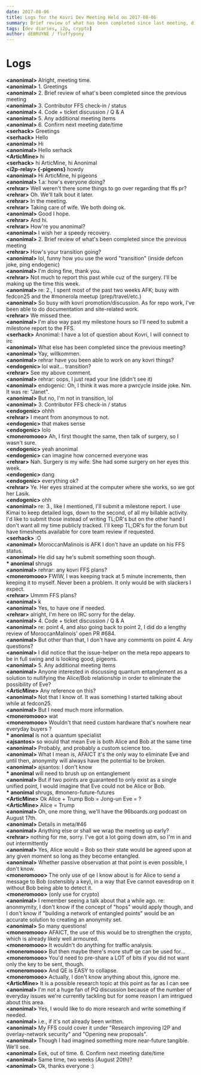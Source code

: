 ```yaml
---
date: 2017-08-06
title: Logs for the Kovri Dev Meeting Held on 2017-08-06
summary: Brief review of what has been completed since last meeting, discussion of meta issues, and code & open tickets discussion
tags: [dev diaries, i2p, crypto]
author: dEBRUYNE / fluffypony
---
```


# Logs  

**\<anonimal>** Alright, meeting time.  
**\<anonimal>** 1. Greetings  
**\<anonimal>** 2. Brief review of what's been completed since the previous meeting  
**\<anonimal>** 3. Contributor FFS check-in / status  
**\<anonimal>** 4. Code + ticket discussion / Q & A  
**\<anonimal>** 5. Any additional meeting items  
**\<anonimal>** 6. Confirm next meeting date/time  
**\<serhack>** Greetings  
**\<serhack>** Hello  
**\<anonimal>** Hi  
**\<anonimal>** Hello serhack  
**\<ArticMine>** hi  
**\<serhack>** hi ArticMine, hi Anonimal  
**\<i2p-relay> {-pigeons}** howdy  
**\<anonimal>** Hi ArticMine, hi pigeons  
**\<anonimal>** 1.a: how's everyone doing?  
**\<rehrar>** Well weren't there some things to go over regarding that ffs pr?  
**\<rehrar>** Oh. We'll talk bout it later.  
**\<rehrar>** In the meeting.  
**\<rehrar>** Taking care of wife. We both doing ok.  
**\<anonimal>** Good I hope.  
**\<rehrar>** And hi.  
**\<rehrar>** How're you anonimal?  
**\<anonimal>** I wish her a speedy recovery.  
**\<anonimal>** 2. Brief review of what's been completed since the previous meeting  
**\<rehrar>** How's your transition going?  
**\<anonimal>** lol, funny how you use the word "transition" (inside defcon joke, ping endogenic)  
**\<anonimal>** I'm doing fine, thank you.  
**\<rehrar>** Not much to report this past while cuz of the surgery. I'll be making up the time this week.  
**\<anonimal>** re: 2., I spent most of the past two weeks AFK; busy with fedcon25 and the #monerola meetup (prep/travel/etc.)  
**\<anonimal>** So busy with kovri promotion/discussion. As for repo work, I've been able to do documentation and site-related work.  
**\<rehrar>** We missed thee.  
**\<anonimal>** I'm also way past my milestone hours so I'll need to submit a milestone report to the FFS.  
**\<serhack>** Anonimal: I have a lot of question about Kovri, I will connect to irc  
**\<anonimal>** What else has been completed since the previous meeting?  
**\<anonimal>** Yay, willkommen.  
**\<anonimal>** rehrar have you been able to work on any kovri things?  
**\<endogenic>** lol wait… transition?  
**\<rehrar>** See my above comment.  
**\<anonimal>** rehrar: oops, I just read your line (didn't see it)  
**\<anonimal>** endogenic: Oh, I think it was more a pwrcycle inside joke. Nm. It was re: "Janet".  
**\<anonimal>** But no, I'm not in transition, lol  
**\<anonimal>** 3. Contributor FFS check-in / status  
**\<endogenic>** ohhh  
**\<rehrar>** I meant from anonymous to not.  
**\<endogenic>** that makes sense  
**\<endogenic>** lolo  
**\<moneromooo>** Ah, I first thought the same, then talk of surgery, so I wasn't sure.  
**\<endogenic>** yeah anonimal  
**\<endogenic>** can imagine how concerned everyone was  
**\<rehrar>** Nah. Surgery is my wife. She had some surgery on her eyes this week.  
**\<endogenic>** dang  
**\<endogenic>** everything ok?  
**\<rehrar>** Ye. Her eyes strained at the computer where she works, so we got her Lasik.  
**\<endogenic>** ohh  
**\<anonimal>** re: 3., like I mentioned, I'll submit a milestone report. I use Kimai to keep detailed logs, down to the second, of all my billable activity. I'd like to submit those instead of writing TL;DR's but on the other hand I don't want all my time publicly tracked. I'll keep TL;DR's for the forum but have timesheets available for core team review if requested.  
**\<serhack>** :O  
**\<anonimal>** MoroccanMalinois is AFK I don't have an update on his FFS status.  
**\<anonimal>** He did say he's submit something soon though.  
**\* anonimal** shrugs  
**\<anonimal>** rehrar: any kovri FFS plans?  
**\<moneromooo>** FWIW, I was keeping track at 5 minute increments, then keeping it to myself. Never been a problem. It only would be with slackers I expect.  
**\<rehrar>** Ummm FFS plans?  
**\<anonimal>** k  
**\<anonimal>** Yes, to have one if needed.  
**\<rehrar>** alright, I'm here on IRC sorry for the delay.  
**\<anonimal>** 4. Code + ticket discussion / Q & A  
**\<anonimal>** re: point 4, and also going back to point 2, I did do a lengthy review of MoroccanMalinois' open PR #684.  
**\<anonimal>** But other than that, I don't have any comments on point 4. Any questions?  
**\<anonimal>** I did notice that the issue-helper on the meta repo appears to be in full swing and is looking good, pigeons.  
**\<anonimal>** 5. Any additional meeting items  
**\<anonimal>** Anyone interested in discussing quantum entanglement as a solution to nullifying the Alice/Bob relationship in order to eliminate the possibility of Eve?  
**\<ArticMine>** Any reference on this?  
**\<anonimal>** Not that I know of. It was something I started talking about while at fedcon25.  
**\<anonimal>** But I need much more information.  
**\<moneromooo>** wat  
**\<moneromooo>** Wouldn't that need custom hardware that's nowhere near everyday buyers ?  
**\* anonimal** is not a quantum specialist  
**\<ajsantos>** so would that mean Eve is both Alice and Bob at the same time  
**\<anonimal>** Probably, and probably a custom science too.  
**\<anonimal>** What I mean is, AFAICT it's the only way to eliminate Eve and until then, anonymity will always have the potential to be broken.  
**\<anonimal>** ajsantos: I don't know  
**\* anonimal** will need to brush up on entanglement  
**\<anonimal>** But if two points are guaranteed to only exist as a single unified point, I would imagine that Eve could not be Alice or Bob.  
**\* anonimal** shrugs, #monero-future-futures  
**\<ArticMine>** Ok Alice + Trump Bob = Jong-un Eve = ?  
**\<ArticMine>** Alice = Trump  
**\<anonimal>** Oh, one more thing, we'll have the 96boards.org podcast on August 17th.  
**\<anonimal>** Details in meta/#46  
**\<anonimal>** Anything else or shall we wrap the meeting up early?  
**\<rehrar>** nothing for me, sorry. I've got a lot going down atm, so I'm in and out intermittently  
**\<anonimal>** Yes, Alice would = Bob so their state would be agreed upon at any given moment so long as they become entangled.  
**\<anonimal>** Whether passive observation at that point is even possible, I don't know.  
**\<moneromooo>** The only use of qe I know about is for Alice to send a message to Bob (ostensibly a key), in a way that Eve cannot eavesdrop on it without Bob being able to detect it.  
**\<moneromooo>** (only use for crypto)  
**\<anonimal>** I remember seeing a talk about that a while ago. re: anonmymity, I don't know if the concept of "hops" would apply though, and I don't know if "building a network of entangled points" would be an accurate solution to creating an anonymity set.  
**\<anonimal>** So many questions!  
**\<moneromooo>** AFAICT, the use of this would be to strengthen the crypto, which is already likely well armoured.  
**\<moneromooo>** It wouldn't do anything for traffic analysis.  
**\<moneromooo>** But then maybe there's more stuff qe can be used for...  
**\<moneromooo>** You'd need to pre-share a LOT of bits if you did not want only the key to be sent, though.  
**\<moneromooo>** And QE is EASY to collapse.  
**\<moneromooo>** Actually, I don't know anything about this, ignore me.  
**\<ArticMine>** It is a possible research topic at this point as far as I can see  
**\<anonimal>** I'm not a huge fan of PQ discussion because of the number of everyday issues we're currently tackling but for some reason I am intrigued about this area.  
**\<anonimal>** Yes, I would like to do more research and write something if needed.  
**\<anonimal>** i.e., if it's not already been written.  
**\<anonimal>** My FFS could cover it under "Research improving I2P and overlay-network security" and "Opening new proposals".  
**\<anonimal>** Though I had imagined something more near-future tangible. We'll see.  
**\<anonimal>** Eek, out of time. 6. Confirm next meeting date/time  
**\<anonimal>** Same time, two weeks (August 20th)?  
**\<anonimal>** Ok, thanks everyone :)  